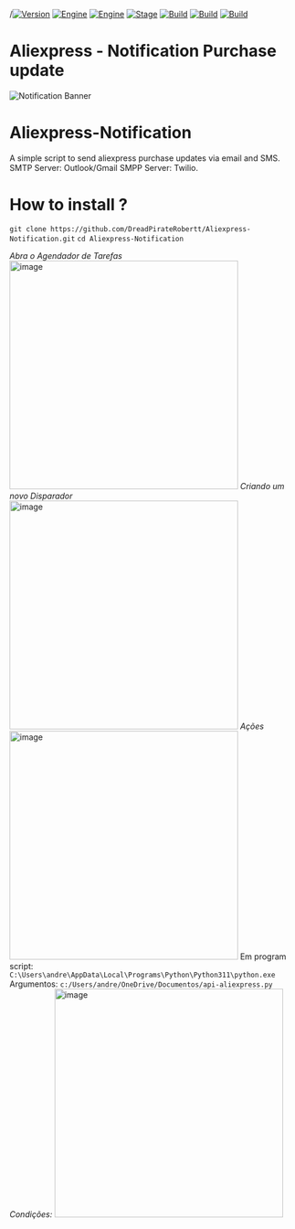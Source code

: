 /[![Version](https://img.shields.io/badge/Aliexpress-Notification_Update_Purchase-magenta.svg?maxAge=259200)]()
[![Engine](https://img.shields.io/badge/SMTP-red.svg)]()
[![Engine](https://img.shields.io/badge/SMPP(SMS)-blue.svg)]()
[![Stage](https://img.shields.io/badge/Release-Stable-brightgreen.svg)]()
[![Build](https://img.shields.io/badge/Supported_OS-Linux,_Windows,_Mac_OS-green.svg)]()
[![Build](https://img.shields.io/badge/Version-Python3-green.svg)]()
[![Build](https://img.shields.io/badge/TaskManager-yellow.svg)]()

# Aliexpress - Notification Purchase update

![Notification Banner]()

# Aliexpress-Notification
A simple script to send aliexpress purchase updates via email and SMS. SMTP Server: Outlook/Gmail SMPP Server: Twilio.

# How to install ?

`git clone https://github.com/DreadPirateRobertt/Aliexpress-Notification.git`
`cd Aliexpress-Notification`

*Abra o Agendador de Tarefas*
<img width="400" alt="image" src="https://github.com/DreadPirateRobertt/Aliexpress-Notification/assets/82410029/df23d81a-f409-4ff8-befd-1c1efcfab438">
*Criando um novo Disparador*
<img width="400" alt="image" src="https://github.com/DreadPirateRobertt/Aliexpress-Notification/assets/82410029/ea40a70d-3b64-4adc-b51a-c9c412186124">
*Ações*
<img width="400" alt="image" src="https://github.com/DreadPirateRobertt/Aliexpress-Notification/assets/82410029/d4645e21-cb50-4cdd-ab21-5e535a91a633">
Em program script: `C:\Users\andre\AppData\Local\Programs\Python\Python311\python.exe`
Argumentos: `c:/Users/andre/OneDrive/Documentos/api-aliexpress.py`
*Condições:*
<img width="400" alt="image" src="https://github.com/DreadPirateRobertt/Aliexpress-Notification/assets/82410029/7f9ffd2a-d1a1-4728-b254-db445f6ce5e2">


